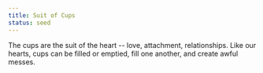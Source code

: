 ```yaml
---
title: Suit of Cups
status: seed
---
```


The cups are the suit of the heart -- love, attachment, relationships. Like our hearts, cups can be filled or emptied, fill one another, and create awful messes.
